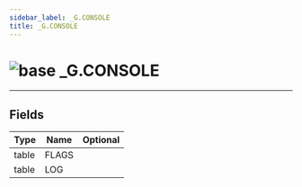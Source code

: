 ```yaml
---
sidebar_label: _G.CONSOLE
title: _G.CONSOLE
---
```


# <img src='/img/wiki/base.png' alt='base' classname='env-tag' /> _G.CONSOLE


-----------------
## Fields

| Type   | Name | Optional |
| ------ | ---- | -------: |
| table | FLAGS |   |
| table | LOG |   |

